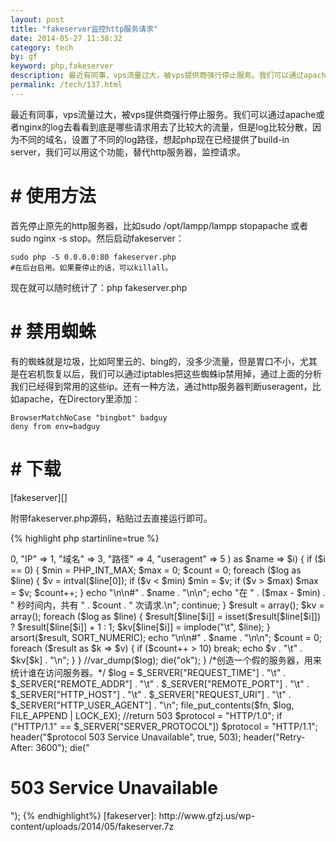 ```yaml
---
layout: post
title: "fakeserver监控http服务请求"
date: 2014-05-27 11:38:32
category: tech
by: gf
keyword: php,fakeserver
description: 最近有同事，vps流量过大，被vps提供商强行停止服务。我们可以通过apache或者nginx的log去看看到底是哪些请求用去了比较大的流量，但是log比较分散，因为不同的域名，设置了不同的log
permalink: /tech/137.html
---
```

最近有同事，vps流量过大，被vps提供商强行停止服务。我们可以通过apache或者nginx的log去看看到底是哪些请求用去了比较大的流量，但是log比较分散，因为不同的域名，设置了不同的log路径，想起php现在已经提供了build-in server，我们可以用这个功能，替代http服务器，监控请求。

# # 使用方法 ##

首先停止原先的http服务器，比如sudo /opt/lampp/lampp stopapache 或者sudo nginx -s stop。然后启动fakeserver：

    sudo php -S 0.0.0.0:80 fakeserver.php  
    #在后台启用。如果要停止的话，可以killall。

现在就可以随时统计了：php fakeserver.php

# # 禁用蜘蛛 ##

有的蜘蛛就是垃圾，比如阿里云的、bing的，没多少流量，但是胃口不小，尤其是在宕机恢复以后，我们可以通过iptables把这些蜘蛛ip禁用掉，通过上面的分析我们已经得到常用的这些ip。还有一种方法，通过http服务器判断useragent，比如apache，在Directory里添加：

    BrowserMatchNoCase "bingbot" badguy
    deny from env=badguy

# # 下载 ##

[fakeserver][]

附带fakeserver.php源码，粘贴过去直接运行即可。

{% highlight php startinline=true %}

<?php

$fn = "fakeserver.log";
if (PHP_SAPI == 'cli') {
    $log = array();
    if (($handle = fopen($fn, "r")) !== FALSE) {
        while (($data = fgetcsv($handle, 0, "\t")) !== FALSE) $log[] = $data;
        fclose($handle);
    }
    $name = array(
        "时间"
    );
    foreach (array(
        "时间" => 0,
        "IP" => 1,
        "域名" => 3,
        "路径" => 4,
        "useragent" => 5
    ) as $name => $i) {
        if ($i == 0) {
            $min = PHP_INT_MAX;
            $max = 0;
            $count = 0;
            foreach ($log as $line) {
                $v = intval($line[0]);
                if ($v < $min) $min = $v;
                if ($v > $max) $max = $v;
                $count++;
            }
            echo "\n\n#" . $name . "\n\n";
            echo "在 " . ($max - $min) . " 秒时间内，共有 " . $count . " 次请求.\n";
            continue;
        }
        $result = array();
        $kv = array();
        foreach ($log as $line) {
            $result[$line[$i]] = isset($result[$line[$i]]) ? $result[$line[$i]] + 1 : 1;
            $kv[$line[$i]] = implode("\t", $line);
        }
        arsort($result, SORT_NUMERIC);
        echo "\n\n#" . $name . "\n\n";
        $count = 0;
        foreach ($result as $k => $v) {
            if ($count++ > 10) break;

            echo $v . "\t" . $kv[$k] . "\n";
        }
    }
    //var_dump($log);
    die("ok");
}
/*创造一个假的服务器，用来统计谁在访问服务器。*/
$log = $_SERVER["REQUEST_TIME"] . "\t" . $_SERVER["REMOTE_ADDR"] . "\t" . $_SERVER["REMOTE_PORT"] . "\t" . $_SERVER["HTTP_HOST"] . "\t" . $_SERVER["REQUEST_URI"] . "\t" . $_SERVER["HTTP_USER_AGENT"] . "\n";
file_put_contents($fn, $log, FILE_APPEND | LOCK_EX);
//return 503
$protocol = "HTTP/1.0";
if ("HTTP/1.1" == $_SERVER["SERVER_PROTOCOL"]) $protocol = "HTTP/1.1";
header("$protocol 503 Service Unavailable", true, 503);
header("Retry-After: 3600");
die("<h1>503 Service Unavailable</h1>");


{% endhighlight%}


[fakeserver]: http://www.gfzj.us/wp-content/uploads/2014/05/fakeserver.7z
